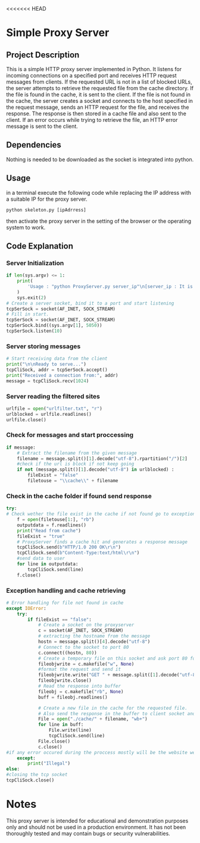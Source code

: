 <<<<<<< HEAD

# Simple Proxy Server

## Project Description

This is a simple HTTP proxy server implemented in Python. It listens for incoming connections on a specified port and receives HTTP request messages from clients. If the requested URL is not in a list of blocked URLs, the server attempts to retrieve the requested file from the cache directory. If the file is found in the cache, it is sent to the client. If the file is not found in the cache, the server creates a socket and connects to the host specified in the request message, sends an HTTP request for the file, and receives the response. The response is then stored in a cache file and also sent to the client. If an error occurs while trying to retrieve the file, an HTTP error message is sent to the client.

## Dependencies

Nothing is needed to be downloaded as the socket is integrated into python.

## Usage

in a terminal execute the following code while replacing the IP address with a suitable IP for the proxy server.

```ssh
python skeleton.py [ipAdrress]
```

then activate the proxy server in the setting of the browser or the operating system to work.

## Code Explanation

### Server Initialization

```python
if len(sys.argv) <= 1:
    print(
        'Usage : "python ProxyServer.py server_ip"\n[server_ip : It is the IP Address Of Proxy Server'
    )
    sys.exit(2)
# Create a server socket, bind it to a port and start listening
tcpSerSock = socket(AF_INET, SOCK_STREAM)
# Fill in start.
tcpSerSock = socket(AF_INET, SOCK_STREAM)
tcpSerSock.bind((sys.argv[1], 5050))
tcpSerSock.listen(10)
```

### Server storing messages

```python
# Start receiving data from the client
print("\n\nReady to serve...")
tcpCliSock, addr = tcpSerSock.accept()
print("Received a connection from:", addr)
message = tcpCliSock.recv(1024)
```

### Server reading the filtered sites

```python
urlfile = open("urlfilter.txt", "r")
urlblocked = urlfile.readlines()
urlfile.close()
```

### Check for messages and start proccessing

```python
if message:
    # Extract the filename from the given message
    filename = message.split()[1].decode("utf-8").rpartition("/")[2]
    #check if the url is block if not keep going
    if not (message.split()[1].decode("utf-8") in urlblocked) :
        fileExist = "false"
        filetouse = "\\cache\\" + filename
```

### Check in the cache folder if found send response

```python
try:
# Check wether the file exist in the cache if not found go to exception handling
    f = open(filetouse[1:], "rb")
    outputdata = f.readlines()
    print("Read from cache")
    fileExist = "true"
    # ProxyServer finds a cache hit and generates a response message
    tcpCliSock.send(b"HTTP/1.0 200 OK\r\n")
    tcpCliSock.send(b"Content-Type:text/html\r\n")
    #send data to user
    for line in outputdata:
        tcpCliSock.send(line)
    f.close()
```

### Exception handling and cache retrieving

```python
# Error handling for file not found in cache
except IOError:
    try:
        if fileExist == "false":
            # Create a socket on the proxyserver
            c = socket(AF_INET, SOCK_STREAM)
            # extracting the hostname from the message
            hostn = message.split()[4].decode("utf-8")
            # Connect to the socket to port 80
            c.connect((hostn, 80))
            # Create a temporary file on this socket and ask port 80 for the file requested by the client
            fileobjwrite = c.makefile("w", None)
            #format the request and send it
            fileobjwrite.write("GET " + message.split([1].decode("utf-8") + " HTTP/1.0\n\n")
            fileobjwrite.close()
            # Read the response into buffer
            fileobj = c.makefile("rb", None)
            buff = fileobj.readlines()

            # Create a new file in the cache for the requested file.
            # Also send the response in the buffer to client socket and the corresponding file in the cache
            File = open("./cache/" + filename, "wb+")
            for line in buff:
                File.write(line)
                tcpCliSock.send(line)
            File.close()
            c.close()
#if any error occured during the proccess mostly will be the website we trying to access is not an html file
    except:
        print("Illegal")
else:
#closing the tcp socket
tcpCliSock.close()

```

# Notes

This proxy server is intended for educational and demonstration purposes only and should not be used in a production environment. It has not been thoroughly tested and may contain bugs or security vulnerabilities.